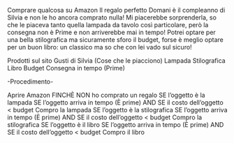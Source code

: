 Comprare qualcosa su Amazon 
Il regalo perfetto
Domani è il compleanno di Silvia e non le ho ancora comprato nulla! Mi piacerebbe sorprenderla, so che le piaceva tanto quella lampada da tavolo così particolare, però la consegna non è Prime e non arriverebbe mai in tempo! Potrei optare per una bella stilografica ma sicuramente sforo il budget, forse è meglio optare per un buon libro: un classico ma so che con lei vado sul sicuro!



Prodotti sul sito
Gusti di Silvia (Cose che le piacciono)
Lampada
Stilografica
Libro
Budget
Consegna in tempo (Prime)

-Procedimento-

Aprire Amazon
FINCHÈ NON ho comprato un regalo
  SE l’oggetto è la lampada
    SE l’oggetto arriva in tempo (È prime) AND SE il costo dell’oggetto < budget
    Compro la lampada
  SE l’oggetto è la stilografica
    SE l’oggetto arriva in tempo (È prime) AND SE il costo dell’oggetto < budget
    Compro la stilografica
  SE l’oggetto è il libro
    SE l’oggetto arriva in tempo (È prime) AND SE il costo dell’oggetto < budget
    Compro il libro
